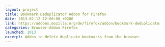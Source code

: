 ```yaml
---
layout: project
title: Bookmark Deduplicator Addon for Firefox
date: 2013-02-12 12:00:00 +0200
link: https://addons.mozilla.org/de/firefox/addon/bookmark-deduplicator/
categories: Browser-Addon Firefox
launched: 2013
excerpt: Addon to delete duplicate bookmarks from the browser.
---
```


